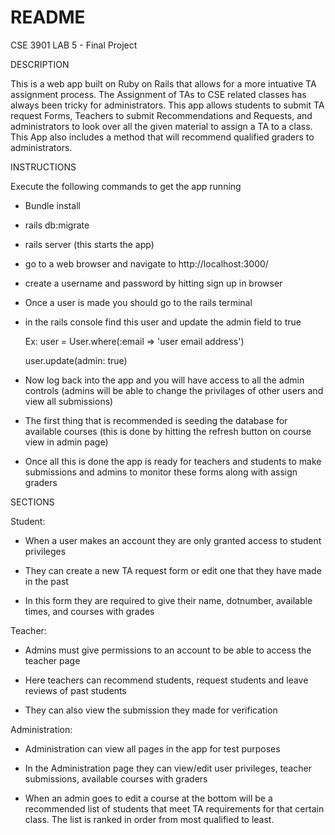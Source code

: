 # README
CSE 3901 LAB 5 - Final Project

DESCRIPTION

This is a web app built on Ruby on Rails that allows for a more intuative TA assignment process. The Assignment of 
TAs to CSE related classes has always been tricky for administrators. This app allows students to submit TA request 
Forms, Teachers to submit Recommendations and Requests, and administrators to look over all the given material to assign 
a TA to a class. This App also includes a method that will recommend qualified graders to administrators.  

INSTRUCTIONS

Execute the following commands to get the app running
* Bundle install

* rails db:migrate

* rails server (this starts the app)

* go to a web browser and navigate to http://localhost:3000/

* create a username and password by hitting sign up in browser

* Once a user is made you should go to the rails terminal

* in the rails console find this user and update the admin field to true 

    Ex: user = User.where(:email => 'user email address')
    
    user.update(admin: true)

* Now log back into the app and you will have access to all the admin controls
(admins will be able to change the privilages of other users and view all submissions)

* The first thing that is recommended is seeding the database for available courses
(this is done by hitting the refresh button on course view in admin page)

* Once all this is done the app is ready for teachers and students to make submissions and 
admins to monitor these forms along with assign graders

SECTIONS

Student:

* When a user makes an account they are only granted access to student privileges 

* They can create a new TA request form or edit one that they have made in the past 

* In this form they are required to give their name, dotnumber, available times, and courses with grades

Teacher:

* Admins must give permissions to an account to be able to access the teacher page

* Here teachers can recommend students, request students and leave reviews of past students

* They can also view the submission they made for verification

Administration:

* Administration can view all pages in the app for test purposes 

* In the Administration page they can view/edit user privileges, teacher submissions, available courses with graders

* When an admin goes to edit a course at the bottom will be a recommended list of students that meet TA requirements 
for that certain class. The list is ranked in order from most qualified to least. 